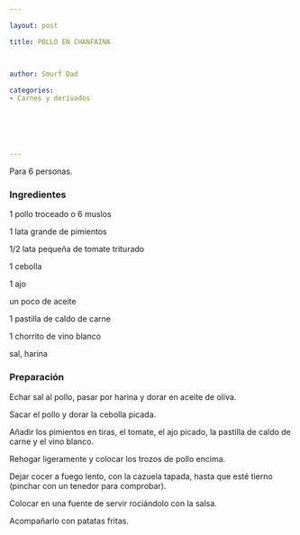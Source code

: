 ```yaml
---

layout: post

title: POLLO EN CHANFAINA



author: Smurf Dad

categories:
- Carnes y derivados






---
```


Para 6 personas.

<h3>Ingredientes</h3>

1 pollo troceado o 6 muslos

1 lata grande de pimientos

1/2 lata pequeña de tomate triturado

1 cebolla

1 ajo

un poco de aceite

1 pastilla de caldo de carne

1 chorrito de vino blanco

sal, harina

<h3>Preparación</h3>

Echar sal al pollo, pasar por harina y dorar en aceite de oliva.

Sacar el pollo y dorar la cebolla picada.

Añadir los pimientos en tiras, el tomate, el ajo picado, la pastilla de caldo de carne y el vino blanco.

Rehogar ligeramente y colocar los trozos de pollo encima.

Dejar cocer a fuego lento, con la cazuela tapada, hasta que esté tierno (pinchar con un tenedor para comprobar).

Colocar en una fuente de servir rociándolo con la salsa.

Acompañarlo con patatas fritas.

